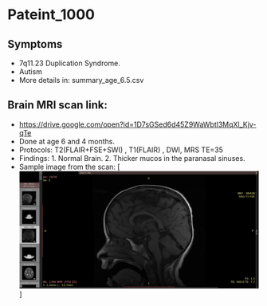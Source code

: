 # Pateint_1000

## Symptoms
- 7q11.23 Duplication Syndrome.
- Autism
- More details in: summary_age_6.5.csv

## Brain MRI scan link:
- https://drive.google.com/open?id=1D7sGSed6d45Z9WaWbtl3MqXl_Kjv-qTe
- Done at age 6 and 4 months.
- Protocols: T2(FLAIR+FSE+SWI) , T1(FLAIR) , DWI, MRS TE=35
- Findings: 1. Normal Brain. 2. Thicker mucos in the paranasal sinuses.
- Sample image from the scan: 
[![img](patient_1000_MRI_Example.png)]
